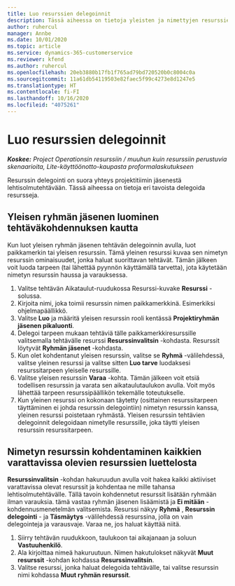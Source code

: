 ```yaml
---
title: Luo resurssien delegoinnit
description: Tässä aiheessa on tietoja yleisten ja nimettyjen resurssien delegointien luomisesta.
author: ruhercul
manager: Annbe
ms.date: 10/01/2020
ms.topic: article
ms.service: dynamics-365-customerservice
ms.reviewer: kfend
ms.author: ruhercul
ms.openlocfilehash: 20eb3880b17fb1f765ad79bd720520b0c8004c0a
ms.sourcegitcommit: 11a61db54119503e82faec5f99c4273e8d1247e5
ms.translationtype: HT
ms.contentlocale: fi-FI
ms.lasthandoff: 10/16/2020
ms.locfileid: "4075261"
---
```

# <a name="create-resource-assignments"></a>Luo resurssien delegoinnit

_**Koskee:** Project Operationsin resurssiin / muuhun kuin resurssiin perustuvia skenaarioita, Lite-käyttöönotto-kaupasta proformalaskutukseen_


Resurssin delegointi on suora yhteys projektitiimin jäsenestä lehtisolmutehtävään. Tässä aiheessa on tietoja eri tavoista delegoida resursseja.

## <a name="create-a-generic-team-member-through-task-assignment"></a>Yleisen ryhmän jäsenen luominen tehtäväkohdennuksen kautta


Kun luot yleisen ryhmän jäsenen tehtävän delegoinnin avulla, luot paikkamerkin tai yleisen resurssin. Tämä yleinen resurssi kuvaa sen nimetyn resurssin ominaisuudet, jonka haluat suorittavan tehtävät. Tämän jälkeen voit luoda tarpeen (tai lähettää pyynnön käyttämällä tarvetta), jota käytetään nimetyn resurssin haussa ja varauksessa.

1. Valitse tehtävän Aikataulut-ruudukossa Resurssi-kuvake **Resurssi** -solussa.
2. Kirjoita nimi, joka toimii resurssin nimen paikkamerkkinä. Esimerkiksi ohjelmapäällikkö.
3. Valitse **Luo** ja määritä yleisen resurssin rooli kentässä **Projektiryhmän jäsenen pikaluonti**.
4. Delegoi tarpeen mukaan tehtäviä tälle paikkamerkkiresurssille valitsemalla tehtävälle resurssi **Resurssinvalitsin** -kohdasta. Resurssit löytyvät **Ryhmän jäsenet** -kohdasta.
5. Kun olet kohdentanut yleisen resurssin, valitse se **Ryhmä** -välilehdessä, valitse yleinen resurssi ja valitse sitten **Luo tarve** luodaksesi resurssitarpeen yleiselle resurssille.
6. Valitse yleisen resurssin **Varaa** -kohta. Tämän jälkeen voit etsiä todellisen resurssin ja varata sen aikataulutaulukon avulla. Voit myös lähettää tarpeen resurssipäällikön tekemälle toteutukselle.
7. Kun yleinen resurssi on kokonaan täytetty (osittainen resurssitarpeen täyttäminen ei johda resurssin delegointiin) nimetyn resurssin kanssa, yleinen resurssi poistetaan ryhmästä. Yleisen resurssin tehtävien delegoinnit delegoidaan nimetylle resurssille, joka täytti yleisen resurssin resurssitarpeen.

## <a name="assign-a-named-resource-from-the-list-of-all-bookable-resources"></a>Nimetyn resurssin kohdentaminen kaikkien varattavissa olevien resurssien luettelosta

**Resurssinvalitsin** -kohdan hakuruudun avulla voit hakea kaikki aktiiviset varattavissa olevat resurssit ja kohdentaa ne mille tahansa lehtisolmutehtävälle. Tällä tavoin kohdennetut resurssit lisätään ryhmään ilman varauksia. tämä vastaa ryhmän jäsenen lisäämistä ja **Ei mitään** -kohdennusmenetelmän valitsemista. Resurssi näkyy **Ryhmä** , **Resurssin delegointi** - ja **Täsmäytys** -välilehdessä resurssina, jolla on vain delegointeja ja varausvaje. Varaa ne, jos haluat käyttää niitä.

1. Siirry tehtävän ruudukkoon, taulukoon tai aikajanaan ja soluun **Vastuuhenkilö**.
2. Ala kirjoittaa nimeä hakuruutuun. Nimen hakutulokset näkyvät **Muut resurssit** -kohdan kohdassa **Resurssinvalitsin**.
3. Valitse resurssi, jonka haluat delegoida tehtävälle, tai valitse resurssin nimi kohdassa **Muut ryhmän resurssit**.
